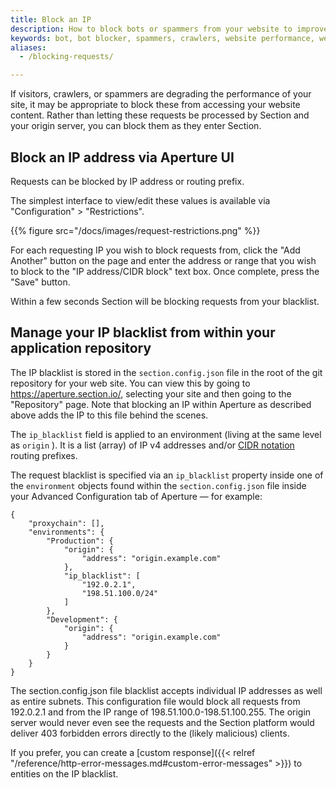 ```yaml
---
title: Block an IP
description: How to block bots or spammers from your website to improve website performance via the Aperture UI or directly through config files.
keywords: bot, bot blocker, spammers, crawlers, website performance, webpage speed, website security, content delivery network, CDN
aliases:
  - /blocking-requests/

---
```


If visitors, crawlers, or spammers are degrading the performance of your site, it may be appropriate to block these from accessing your website content. Rather than letting these requests be processed by Section and your origin server, you can block them as they enter Section.

## Block an IP address via Aperture UI

Requests can be blocked by IP address or routing prefix.

The simplest interface to view/edit these values is available via "Configuration" > "Restrictions".

{{% figure src="/docs/images/request-restrictions.png" %}}

For each requesting IP you wish to block requests from, click the "Add Another" button on the page and enter the address or range that you wish to block to the "IP address/CIDR block" text box. Once complete, press the "Save" button.

Within a few seconds Section will be blocking requests from your blacklist.

## Manage your IP blacklist from within your application repository

The IP blacklist is stored in the ``section.config.json`` file in the root of the git repository for your web site. You can view this by going to <https://aperture.section.io/>, selecting your site and then going to the "Repository" page. Note that blocking an IP within Aperture as described above adds the IP to this file behind the scenes.

The `ip_blacklist` field is applied to an environment (living at the same level as `origin` ). It is a list (array) of IP v4 addresses and/or [CIDR notation](https://en.wikipedia.org/wiki/Classless_Inter-Domain_Routing#CIDR_notation) routing prefixes.

The request blacklist is specified via an `ip_blacklist` property inside one of the `environment` objects found within the ``section.config.json`` file inside your Advanced Configuration tab of Aperture — for example:

    {
        "proxychain": [],
        "environments": {
            "Production": {
                "origin": {
                    "address": "origin.example.com"
                },
                "ip_blacklist": [
                    "192.0.2.1",
                    "198.51.100.0/24"
                ]
            },
            "Development": {
                "origin": {
                    "address": "origin.example.com"
                }
            }
        }
    }

The section.config.json file blacklist accepts individual IP addresses as well as entire subnets. This configuration file would block all requests from 192.0.2.1 and from the IP range of 198.51.100.0-198.51.100.255. The origin server would never even see the requests and the Section platform would deliver 403 forbidden errors directly to the (likely malicious) clients.

 If you prefer, you can create a [custom response]({{< relref "/reference/http-error-messages.md#custom-error-messages" >}}) to entities on the IP blacklist.
